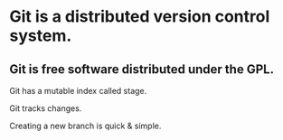 # Git is a distributed version control system. #
## Git is free software distributed under the GPL. ##
Git has a mutable index called stage.

Git tracks changes.

Creating a new branch is quick & simple.
